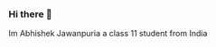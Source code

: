 ### Hi there 👋
Im Abhishek Jawanpuria a class 11 student from India
<a href="https://mobile.twitter.com/bla02989565"> <img src="https://www.flaticon.com/svg/static/icons/svg/733/733635.svg" width=5 height=5></a>

<!--
**Abhishek1345/Abhishek1345** is a ✨ _special_ ✨ repository because its `README.md` (this file) appears on your GitHub profile.

Here are some ideas to get you started:

- 🔭 I’m currently working on ...
- 🌱 I’m currently learning ...
- 👯 I’m looking to collaborate on ...
- 🤔 I’m looking for help with ...
- 💬 Ask me about ...
- 📫 How to reach me: ...
- 😄 Pronouns: ...
- ⚡ Fun fact: ...
-->
